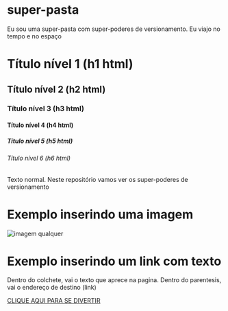 # super-pasta
Eu sou uma super-pasta com super-poderes de versionamento. Eu viajo no tempo e no espaço

# Título nível 1 (h1 html)
## Título nível 2 (h2 html)
### Título nível 3 (h3 html)
#### Título nível 4 (h4 html)
##### Título nível 5 (h5 html)
###### Título nível 6 (h6 html)

Texto normal.
Neste repositório vamos ver os super-poderes de versionamento 

# Exemplo inserindo uma imagem
![imagem qualquer](https://www.digitalocean.com/api/static-content/v1/images?src=%2F_next%2Fstatic%2Fmedia%2Fintro-to-cloud.d49bc5f7.jpeg&width=1920 "a title")


# Exemplo inserindo um link com texto
Dentro do colchete, vai o texto que aprece na pagina. Dentro do parentesis, vai o endereço de destino (link)

[CLIQUE AQUI PARA SE DIVERTIR](https://www.disney.com)




